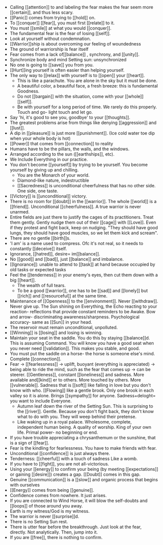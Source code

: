 - Calling [[attention]] to and labeling the fear makes the fear seem more [[certain]], and thus less scary.
- [[Panic]] comes from trying to [[hold]] on.
- To [[conquer]] [[fear]], you must first [[relate]] to it.
- You must [[smile]] at what you would [[conquer]].
- The fundamental fear is the fear of losing [[self]].
- Look at yourself without condemnation.
- [[Warrior]]ship is about overcoming our feeling of woundedness
- The ground of warriorship is fear itself
- Fear comes from a lack of[[balance]] , synchrony, and [[unity]].
- Synchronize body and mind
  Setting sun: unsynchronized
- No one is going to [[save]] you from you.
- [[Hurt]]ing yourself is often easier than helping yourself.
- The only way to [[relax]] with yourself is to [[open]] your [[heart]].
	- This is like a parachute. You are alone in the sky but it must be done.
	- A beautiful color, a beautiful face, a fresh breeze: this is fundamental Goodness.
	- Do not [[bargain]] with the situation, come with your [[whole]] [[self]].
	- Be with yourself for a long period of time. We rarely do this properly.
	  Touch and go- light touch and let go.
- Say 'hi, it's good to see you, goodbye' to your [[thoughts]].
- The greatest problems arise from things like denying [[aggression]] and [[lust]].
- A dip in [[pleasure]] is just more [[punishment]]. (Ice cold water toe dip when your whole body is hot)
- [[Power]] that comes from [[connection]] to reality
- Humans have to be the pillars, the walls, and the windows.
- Arranged according to the sun ([[earthships]], etc).
- We Include Everything in our practice.
- You don't become [[yourself]] by trying to be yourself. You become yourself by giving up and chilling.
	- You are the Monarch of your world.
	- Diamond-like nature, indestructible
	- [[Sacredness]] is unconditional cheerfulness that has no other side. One side, one taste.
- [[Victory]] is [[unconditional]] victory.
- There is no room for [[doubt]] in the [[warrior]]. The whole [[world]] is a [[friend]]. Unconditional [[cheerfulness]]. A true warrior is never unarmed.
- Entire fields are just there to justify the cages of its practitioners. Treat them gently. Gently nudge them out of their [[cage]] with [[Love]]. Even if they protest and fight back, keep on nudging. "They should have good lungs, they should have good muscles, so we let them kick and scream".
- There are no gentle [[birth]]s.
- 'I am' is a name used to compress. Ofc it's not real, so it needs to constantly [[deceive]] itself.
- Ignorance, [[hatred]], desire= im[[balance]].
- No [[good]] and [[bad]], just [[balance]] and imbalance.
- [[Ignorance]]: unable to attend to [[task]] at hand because occupied by old tasks or expected tasks
- Feel the [[tenderness]] in your enemy's eyes, then cut them down with a big [[heart]].
	- The wealth of full tears.
	- To be a good [[warrior]], one has to be [[sad]] and [[lonely]] but [[rich]] and [[resourceful]] at the same time.
- Maintenance of [[Openness]] to the [[environment]]. Never [[withdraw]]. Never give up.
  The Sun shining on Everything, the Echo reacting to your reaction- reflections that provide constant reminders to be Awake. Bow and arrow- discriminating awareness/sharpness. Psychological accuracy- same as [[Sun]] in your head.
- The reservoir must remain unconditional, unpolluted.
- [[Winning]] is [[losing]] and losing is winning.
- Maintain your seat in the saddle. You do this by staying [[balance]]d. This is assuming Command.
  You will know you have a good seat when you never need [[validation]]. This makes you stable, and good.
- You must put the saddle on a horse- the horse is someone else's mind. Complete [[connection]].
- Fear -> [[fearlessness]] -> uplift, buoyant (everything is appreciated) -> being able to ride the mind, such as the fear that comes up -> can be steerer. [[Gentleness]], constant [[loneliness]] and sadness. More available and[[kind]] er to others. More touched by others. More [[vulnerable]]. Sadness that is [[soft]] like falling in love but you don't know with who. [[Flowing]] like a gentle brook. Only one brook in each valley so it is alone. Brings [[sympathy]] for anyone. Sadness+deloght= you want to include Everyone.
	- Autumn leaf down the river of the Setting Sun. This is surprising to the [[river]]. Gentle. Because you don't fight back, they don't know what to do with you. They will weep behind their pretense.
	- Like waking up in a royal palace. Wholesome, complete, independent human being. A quality of worship. King of your own life.
	  Primal power- no beginning or end.
- If you have trouble appreciating a chrysanthemum or the sunshine, that is a sign of [[fear]].
- Fear is the kindling for fearlessness. You have to make friends with fear.
- Unconditional [[confidence]] is just always there.
- Tenderness: [[cheerful]] with a touch of sadness
  Like a womb.
- If you have to [[fight]], you are not all-victorious.
- Using your [[energy]] to confirm your being (by meeting [[expectations]] or gaining [[desire]]) creates a gap. [[Doubt]] comes in this gap.
- Genuine [[communication]] is a [[slow]] and organic process that begins with ourselves
- [[Energy]] comes from being [[genuine]].
- Confidence comes from nowhere. It just arises.
- If you are connected to Wind Horse, it will blow the self-doubts and [[loops]] of those around you away.
- Earth is my witness/God is my witness.
- The warrior is never [[surprise]]d.
- There is no Setting Sun rest.
- There is utter fear before the breakthrough.
  Just look at the fear, directly. Not analytically. Then, jump into it.
- If you are [[free]], there is nothing to confirm.